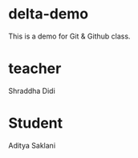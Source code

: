 # delta-demo
This is a demo for Git &amp; Github class.

# teacher
Shraddha Didi

# Student
Aditya Saklani
